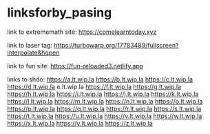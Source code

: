 # linksforby_pasing
link to extrememath site: https://comelearntoday.xyz





link to laser tag: https://turbowarp.org/17783489/fullscreen?interpolate&hqpen





link to fun site: https://fun-reloaded3.netlify.app






links to shdo: https://a.lt.wip.la https://b.lt.wip.la https://c.lt.wip.la https://d.lt.wip.la e.lt.wip.la https://f.lt.wip.la https://g.lt.wip.la https://h.lt.wip.la https://i.lt.wip.la https://j.lt.wip.la https://k.lt.wip.la https://l.lt.wip.la https://m.lt.wip.la https://n.lt.wip.la https://o.lt.wip.la https://p.lt.wip.la https://q.lt.wip.la https://r.lt.wip.la https://s.lt.wip.la https://t.lt.wip.la https://u.lt.wip.la https://v.lt.wip.la https://w.lt.wip.la https://x.lt.wip.la https://y.lt.wip.la https://z.lt.wip.la

